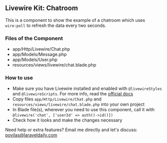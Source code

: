 ## Livewire Kit: Chatroom

This is a component to show the example of a chatroom which uses `wire:poll` to refresh the data every two seconds. 


### Files of the Component

- app/Http/Livewire/Chat.php
- app/Models/Message.php
- app/Models/User.php
- resources/views/livewire/chat.blade.php


### How to use

- Make sure you have Livewire installed and enabled with `@livewireStyles` and `@livewireScripts`. For more info, read the [official docs](https://laravel-livewire.com/docs/2.x/quickstart) 
- Copy files `app/Http/Livewire/Chat.php` and `resources/views/livewire/chat.blade.php` into your own project
- In Blade file(s), wherever you need to use this component, call it with `@livewire('chat', ['userId' => auth()->id()])`
- Check how it looks and make the changes necessary


Need help or extra features? Email me directly and let's discuss: povilas@laraveldaily.com 